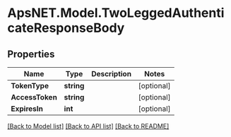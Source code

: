 
# ApsNET.Model.TwoLeggedAuthenticateResponseBody

## Properties

Name | Type | Description | Notes
------------ | ------------- | ------------- | -------------
**TokenType** | **string** |  | [optional] 
**AccessToken** | **string** |  | [optional] 
**ExpiresIn** | **int** |  | [optional] 

[[Back to Model list]](../README.md#documentation-for-models)
[[Back to API list]](../README.md#documentation-for-api-endpoints)
[[Back to README]](../README.md)

